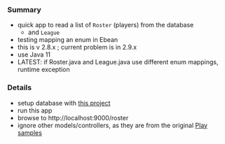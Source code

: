
### Summary

* quick app to read a list of `Roster` (players) from the database
    * and `League`
* testing mapping an enum in Ebean 
* this is v 2.8.x ; current problem is in 2.9.x
* use Java 11
* LATEST: if Roster.java and League.java use different enum mappings, runtime exception

### Details

* setup database with [this project](https://github.com/codetojoy/gists/tree/main/pg_enum_may_2024)
* run this app
* browse to http://localhost:9000/roster
* ignore other models/controllers, as they are from the original [Play samples](https://github.com/playframework/play-samples/tree/2.8.x)

